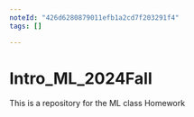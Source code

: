 ```yaml
---
noteId: "426d6280879011efb1a2cd7f203291f4"
tags: []

---
```


# Intro_ML_2024Fall
This is a repository for the ML class Homework
